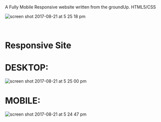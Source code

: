 A Fully Mobile Responsive website written from the groundUp.
HTML5/CSS

![screen shot 2017-08-21 at 5 25 18 pm](https://user-images.githubusercontent.com/13370622/29543741-274761a0-8698-11e7-80e2-d23ea8cc112e.png)



<br>
<h1>Responsive Site</h1>

<h1>DESKTOP:</h1>

![screen shot 2017-08-21 at 5 25 00 pm](https://user-images.githubusercontent.com/13370622/29543764-4dea42e6-8698-11e7-902d-c53f68b91f68.png)

<h1>MOBILE:</h1>

![screen shot 2017-08-21 at 5 24 47 pm](https://user-images.githubusercontent.com/13370622/29543787-6e239166-8698-11e7-9c20-5e7ffa590e5a.png)
